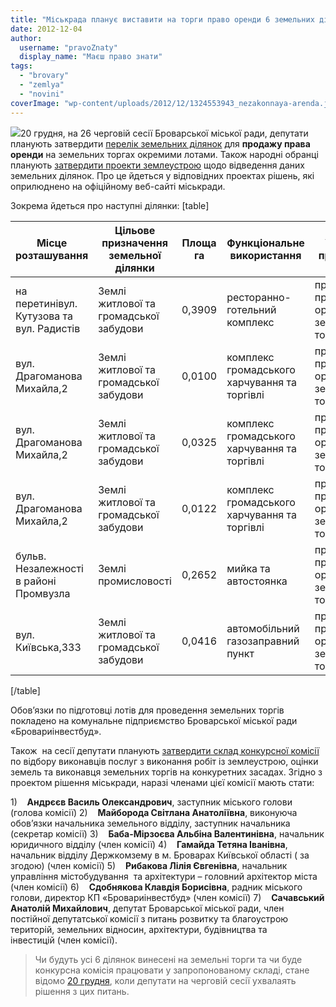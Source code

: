 ```yaml
---
title: "Міськрада планує виставити на торги право оренди 6 земельних ділянок"
date: 2012-12-04
author: 
  username: "pravoZnaty"
  display_name: "Маєш право знати"
tags: 
  - "brovary"
  - "zemlya"
  - "novini"
coverImage: "wp-content/uploads/2012/12/1324553943_nezakonnaya-arenda.jpg"
---
```


[![](https://mpz.brovary.org/wp-content/uploads/2012/12/1324553943_nezakonnaya-arenda.jpg)](https://mpz.brovary.org/wp-content/uploads/2012/12/1324553943_nezakonnaya-arenda.jpg)20 грудня, на 26 черговій сесії Броварської міської ради, депутати планують затвердити [перелік земельних ділянок](http://docs.pravo-znaty.org.ua/p6093/22.11.2012) для **продажу права оренди** на земельних торгах окремими лотами. Також народні обранці планують [затвердити проекти землеустрою](http://docs.pravo-znaty.org.ua/p6092/22.11.2012) щодо відведення даних земельних ділянок. Про це йдеться у відповідних проектах рішень, які оприлюднено на офіційному веб-сайті міськради.

Зокрема йдеться про наступні ділянки: \[table\]

| **Місце розташування** | **Цільове призначення земельної ділянки** | **Площа га** | **Функціональне використання** | **Умови продажу** |
| --- | --- | --- | --- | --- |
| на перетинівул. Кутузова та вул. Радистів | Землі житлової та громадської забудови | 0,3909 | ресторанно-готельний комплекс | продаж права оренди на земельних торгах |
| вул. Драгоманова Михайла,2 | Землі житлової та громадської забудови | 0,0100 | комплекс громадського харчування та торгівлі | продаж права оренди на земельних торгах |
| вул. Драгоманова Михайла,2 | Землі житлової та громадської забудови | 0,0325 | комплекс громадського харчування та торгівлі | продаж права оренди на земельних торгах |
| вул. Драгоманова Михайла,2 | Землі житлової та громадської забудови | 0,0122 | комплекс громадського харчування та торгівлі | продаж права оренди на земельних торгах |
| бульв. Незалежності в районі Промвузла | Землі промисловості | 0,2652 | мийка та автостоянка | продаж права оренди на земельних торгах |
| вул. Київська,333 | Землі житлової та громадської забудови | 0,0416 | автомобільний газозаправний пункт | продаж права оренди на земельних торгах |

\[/table\]

Обов’язки по підготовці лотів для проведення земельних торгів покладено на комунальне підприємство Броварської міської ради «Бровариінвестбуд».

Також  на сесії депутати планують [затвердити склад конкурсної комісії](http://docs.pravo-znaty.org.ua/p6109/22.11.2012) по відбору виконавців послуг з виконання робіт із землеустрою, оцінки земель та виконавця земельних торгів на конкуретних засадах. Згідно з проектом рішення міськради, наразі членами цієї комісії мають стати:

1)    **Андрєєв Василь Олександрович**, заступник міського голови (голова комісії) 2)    **Майборода Світлана Анатоліївна**, виконуюча обов’язки начальника земельного відділу, заступник начальника (секретар комісії) 3)    **Баба-Мірзоєва Альбіна Валентинівна**, начальник юридичного відділу (член комісії) 4)    **Гамайда Тетяна Іванівна**, начальник відділу Держкомзему в м. Броварах Київської області ( за згодою) (член комісії) 5)    **Рибакова Лілія Євгенівна**, начальник управління містобудування  та архітектури – головний архітектор міста (член комісії) 6)    **Сдобнякова Клавдія Борисівна**, радник міського голови, директор КП «Бровариінвестбуд» (член комісії) 7)    **Сачавський Анатолій Михайлович**, депутат Броварської міської ради, член постійної депутатської комісії з питань розвитку та благоустрою територій, земельних відносин, архітектури, будівництва та інвестицій (член комісії).

> Чи будуть усі 6 ділянок винесені на земельні торги та чи буде конкурсна комісія працювати у запропонованому складі, стане відомо [20 грудня](https://mpz.brovary.org/20-grudnya-vidbudetsya-26-chergova-sesiya-brovarskoyi-miskoyi-radi/), коли депутати на черговій сесії ухвалаять рішення з цих питань.
